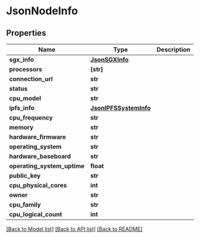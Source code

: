# JsonNodeInfo


## Properties
Name | Type | Description | Notes
------------ | ------------- | ------------- | -------------
**sgx_info** | [**JsonSGXInfo**](JsonSGXInfo.md) |  | [optional] 
**processors** | **[str]** |  | [optional] 
**connection_url** | **str** |  | [optional] 
**status** | **str** |  | [optional] 
**cpu_model** | **str** |  | [optional] 
**ipfs_info** | [**JsonIPFSSystemInfo**](JsonIPFSSystemInfo.md) |  | [optional] 
**cpu_frequency** | **str** |  | [optional] 
**memory** | **str** |  | [optional] 
**hardware_firmware** | **str** |  | [optional] 
**operating_system** | **str** |  | [optional] 
**hardware_baseboard** | **str** |  | [optional] 
**operating_system_uptime** | **float** |  | [optional] 
**public_key** | **str** |  | [optional] 
**cpu_physical_cores** | **int** |  | [optional] 
**owner** | **str** |  | [optional] 
**cpu_family** | **str** |  | [optional] 
**cpu_logical_count** | **int** |  | [optional] 

[[Back to Model list]](../README.md#documentation-for-models) [[Back to API list]](../README.md#documentation-for-api-endpoints) [[Back to README]](../README.md)


